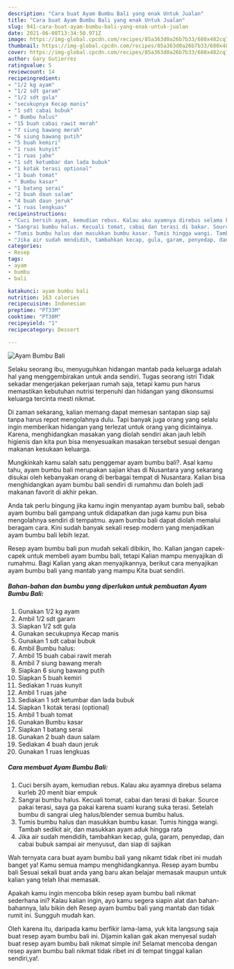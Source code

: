 ```yaml
---
description: "Cara buat Ayam Bumbu Bali yang enak Untuk Jualan"
title: "Cara buat Ayam Bumbu Bali yang enak Untuk Jualan"
slug: 941-cara-buat-ayam-bumbu-bali-yang-enak-untuk-jualan
date: 2021-06-08T13:34:50.971Z
image: https://img-global.cpcdn.com/recipes/85a363d0a26b7b33/680x482cq70/ayam-bumbu-bali-foto-resep-utama.jpg
thumbnail: https://img-global.cpcdn.com/recipes/85a363d0a26b7b33/680x482cq70/ayam-bumbu-bali-foto-resep-utama.jpg
cover: https://img-global.cpcdn.com/recipes/85a363d0a26b7b33/680x482cq70/ayam-bumbu-bali-foto-resep-utama.jpg
author: Gary Gutierrez
ratingvalue: 5
reviewcount: 14
recipeingredient:
- "1/2 kg ayam"
- "1/2 sdt garam"
- "1/2 sdt gula"
- "secukupnya Kecap manis"
- "1 sdt cabai bubuk"
- " Bumbu halus"
- "15 buah cabai rawit merah"
- "7 siung bawang merah"
- "6 siung bawang putih"
- "5 buah kemiri"
- "1 ruas kunyit"
- "1 ruas jahe"
- "1 sdt ketumbar dan lada bubuk"
- "1 kotak terasi optional"
- "1 buah tomat"
- " Bumbu kasar"
- "1 batang serai"
- "2 buah daun salam"
- "4 buah daun jeruk"
- "1 ruas lengkuas"
recipeinstructions:
- "Cuci bersih ayam, kemudian rebus. Kalau aku ayamnya direbus selama kurleb 20 menit biar empuk"
- "Sangrai bumbu halus. Kecuali tomat, cabai dan terasi di bakar. Source pakai terasi, saya ga pakai karena suami kurang suka terasi. Setelah bumbu di sangrai uleg halus/blender semua bumbu halus."
- "Tumis bumbu halus dan masukkan bumbu kasar. Tumis hingga wangi. Tambah sedikit air, dan masukkan ayam aduk hingga rata"
- "Jika air sudah mendidih, tambahkan kecap, gula, garam, penyedap, dan cabai bubuk sampai air menyusut, dan siap di sajikan"
categories:
- Resep
tags:
- ayam
- bumbu
- bali

katakunci: ayam bumbu bali 
nutrition: 163 calories
recipecuisine: Indonesian
preptime: "PT33M"
cooktime: "PT30M"
recipeyield: "1"
recipecategory: Dessert

---
```



![Ayam Bumbu Bali](https://img-global.cpcdn.com/recipes/85a363d0a26b7b33/680x482cq70/ayam-bumbu-bali-foto-resep-utama.jpg)

Selaku seorang ibu, menyuguhkan hidangan mantab pada keluarga adalah hal yang menggembirakan untuk anda sendiri. Tugas seorang istri Tidak sekadar mengerjakan pekerjaan rumah saja, tetapi kamu pun harus memastikan kebutuhan nutrisi terpenuhi dan hidangan yang dikonsumsi keluarga tercinta mesti nikmat.

Di zaman  sekarang, kalian memang dapat memesan santapan siap saji tanpa harus repot mengolahnya dulu. Tapi banyak juga orang yang selalu ingin memberikan hidangan yang terlezat untuk orang yang dicintainya. Karena, menghidangkan masakan yang diolah sendiri akan jauh lebih higienis dan kita pun bisa menyesuaikan masakan tersebut sesuai dengan makanan kesukaan keluarga. 



Mungkinkah kamu salah satu penggemar ayam bumbu bali?. Asal kamu tahu, ayam bumbu bali merupakan sajian khas di Nusantara yang sekarang disukai oleh kebanyakan orang di berbagai tempat di Nusantara. Kalian bisa menghidangkan ayam bumbu bali sendiri di rumahmu dan boleh jadi makanan favorit di akhir pekan.

Anda tak perlu bingung jika kamu ingin menyantap ayam bumbu bali, sebab ayam bumbu bali gampang untuk didapatkan dan juga kamu pun bisa mengolahnya sendiri di tempatmu. ayam bumbu bali dapat diolah memalui beragam cara. Kini sudah banyak sekali resep modern yang menjadikan ayam bumbu bali lebih lezat.

Resep ayam bumbu bali pun mudah sekali dibikin, lho. Kalian jangan capek-capek untuk membeli ayam bumbu bali, tetapi Kalian mampu menyajikan di rumahmu. Bagi Kalian yang akan menyajikannya, berikut cara menyajikan ayam bumbu bali yang mantab yang mampu Kita buat sendiri.

<!--inarticleads1-->

##### Bahan-bahan dan bumbu yang diperlukan untuk pembuatan Ayam Bumbu Bali:

1. Gunakan 1/2 kg ayam
1. Ambil 1/2 sdt garam
1. Siapkan 1/2 sdt gula
1. Gunakan secukupnya Kecap manis
1. Gunakan 1 sdt cabai bubuk
1. Ambil  Bumbu halus:
1. Ambil 15 buah cabai rawit merah
1. Ambil 7 siung bawang merah
1. Siapkan 6 siung bawang putih
1. Siapkan 5 buah kemiri
1. Sediakan 1 ruas kunyit
1. Ambil 1 ruas jahe
1. Sediakan 1 sdt ketumbar dan lada bubuk
1. Siapkan 1 kotak terasi (optional)
1. Ambil 1 buah tomat
1. Gunakan  Bumbu kasar
1. Siapkan 1 batang serai
1. Gunakan 2 buah daun salam
1. Sediakan 4 buah daun jeruk
1. Gunakan 1 ruas lengkuas




<!--inarticleads2-->

##### Cara membuat Ayam Bumbu Bali:

1. Cuci bersih ayam, kemudian rebus. Kalau aku ayamnya direbus selama kurleb 20 menit biar empuk
1. Sangrai bumbu halus. Kecuali tomat, cabai dan terasi di bakar. Source pakai terasi, saya ga pakai karena suami kurang suka terasi. Setelah bumbu di sangrai uleg halus/blender semua bumbu halus.
1. Tumis bumbu halus dan masukkan bumbu kasar. Tumis hingga wangi. Tambah sedikit air, dan masukkan ayam aduk hingga rata
1. Jika air sudah mendidih, tambahkan kecap, gula, garam, penyedap, dan cabai bubuk sampai air menyusut, dan siap di sajikan




Wah ternyata cara buat ayam bumbu bali yang nikamt tidak ribet ini mudah banget ya! Kamu semua mampu menghidangkannya. Resep ayam bumbu bali Sesuai sekali buat anda yang baru akan belajar memasak maupun untuk kalian yang telah lihai memasak.

Apakah kamu ingin mencoba bikin resep ayam bumbu bali nikmat sederhana ini? Kalau kalian ingin, ayo kamu segera siapin alat dan bahan-bahannya, lalu bikin deh Resep ayam bumbu bali yang mantab dan tidak rumit ini. Sungguh mudah kan. 

Oleh karena itu, daripada kamu berfikir lama-lama, yuk kita langsung saja buat resep ayam bumbu bali ini. Dijamin kalian gak akan menyesal sudah buat resep ayam bumbu bali nikmat simple ini! Selamat mencoba dengan resep ayam bumbu bali nikmat tidak ribet ini di tempat tinggal kalian sendiri,ya!.

